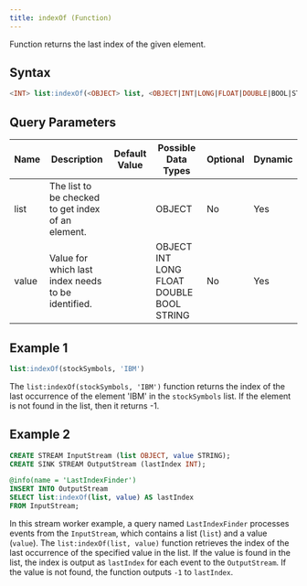 ```yaml
---
title: indexOf (Function)
---
```


Function returns the last index of the given element.

## Syntax

```sql
<INT> list:indexOf(<OBJECT> list, <OBJECT|INT|LONG|FLOAT|DOUBLE|BOOL|STRING> value)
```

## Query Parameters

| Name | Description | Default Value | Possible Data Types | Optional | Dynamic |
|------|-------------|---------------|---------------------|----------|---------|
| list | The list to be checked to get index of an element. |         | OBJECT | No  | Yes |
| value | Value for which last index needs to be identified. |     | OBJECT INT LONG FLOAT DOUBLE BOOL STRING | No  | Yes |

## Example 1

```sql
list:indexOf(stockSymbols, 'IBM')
```

The `list:indexOf(stockSymbols, 'IBM')` function returns the index of the last occurrence of the element 'IBM' in the `stockSymbols` list. If the element is not found in the list, then it returns -1.

## Example 2

```sql
CREATE STREAM InputStream (list OBJECT, value STRING);
CREATE SINK STREAM OutputStream (lastIndex INT);

@info(name = 'LastIndexFinder')
INSERT INTO OutputStream
SELECT list:indexOf(list, value) AS lastIndex
FROM InputStream;
```

In this stream worker example, a query named `LastIndexFinder` processes events from the `InputStream`, which contains a list (`list`) and a value (`value`). The `list:indexOf(list, value)` function retrieves the index of the last occurrence of the specified value in the list. If the value is found in the list, the index is output as `lastIndex` for each event to the `OutputStream`. If the value is not found, the function outputs `-1` to `lastIndex`.
